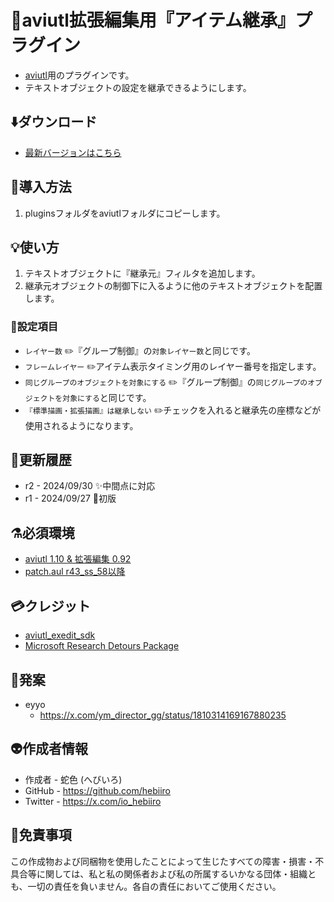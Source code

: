 ﻿# 🎉aviutl拡張編集用『アイテム継承』プラグイン

* [aviutl](https://spring-fragrance.mints.ne.jp/aviutl/)用のプラグインです。
* テキストオブジェクトの設定を継承できるようにします。

## ⬇️ダウンロード

* [最新バージョンはこちら](https://github.com/hebiiro/aviutl.item_inherit.eef/releases/latest/)

## 🚀導入方法

1. pluginsフォルダをaviutlフォルダにコピーします。

## 💡使い方

1. テキストオブジェクトに『継承元』フィルタを追加します。
1. 継承元オブジェクトの制御下に入るように他のテキストオブジェクトを配置します。

### 📝設定項目

* `レイヤー数`
	✏️『グループ制御』の`対象レイヤー数`と同じです。
* `フレームレイヤー`
	✏️アイテム表示タイミング用のレイヤー番号を指定します。
* `同じグループのオブジェクトを対象にする`
	✏️『グループ制御』の`同じグループのオブジェクトを対象にする`と同じです。
* `『標準描画・拡張描画』は継承しない`
	✏️チェックを入れると継承先の座標などが使用されるようになります。

## 🔖更新履歴

* r2 - 2024/09/30 ✨中間点に対応
* r1 - 2024/09/27 🚀初版

## ⚗️必須環境

* [aviutl 1.10 & 拡張編集 0.92](https://spring-fragrance.mints.ne.jp/aviutl/)
* [patch.aul r43_ss_58以降](https://scrapbox.io/nazosauna/patch.aul)

## 💳クレジット

* [aviutl_exedit_sdk](https://github.com/ePi5131/aviutl_exedit_sdk)
* [Microsoft Research Detours Package](https://github.com/microsoft/Detours)

## 🐣発案

* eyyo
	* https://x.com/ym_director_gg/status/1810314169167880235

## 👽️作成者情報

* 作成者 - 蛇色 (へびいろ)
* GitHub - https://github.com/hebiiro
* Twitter - https://x.com/io_hebiiro

## 🚨免責事項

この作成物および同梱物を使用したことによって生じたすべての障害・損害・不具合等に関しては、私と私の関係者および私の所属するいかなる団体・組織とも、一切の責任を負いません。各自の責任においてご使用ください。
